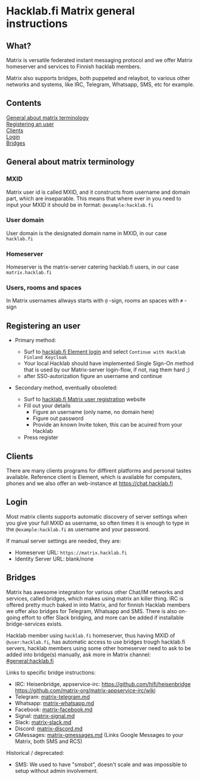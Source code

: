 # Hacklab.fi Matrix general instructions

## What?

Matrix is versatile federated instant messaging protocol and we offer Matrix homeserver and services to Finnish hacklab members. 

Matrix also supports bridges, both puppeted and relaybot, to various other networks and systems, like IRC, Telegram, Whatsapp, SMS, etc for example.

## Contents

[General about matrix terminology](#general-about-matrix-terminology)\
[Registering an user](#registering-an-user)\
[Clients](#clients)\
[Login](#login)\
[Bridges](#bridges)

## General about matrix terminology

### MXID

Matrix user id is called MXID, and it constructs from username and domain part, which are inseparable. This means that where ever in you need to input your MXID it should be in format: `@example:hacklab.fi`

### User domain

User domain is the designated domain name in MXID, in our case `hacklab.fi`

### Homeserver

Homeserver is the matrix-server catering hacklab.fi users, in our case `matrix.hacklab.fi`

### Users, rooms and spaces

In Matrix usernames allways starts with `@` -sign, rooms an spaces with `#` -sign

## Registering an user

- Primary method:
  - Surf to [hacklab.fi Element login](https://chat.hacklab.fi/#/login) and select `Continue with Hacklab Finland Keycloak`
  - Your local Hacklab should have implemented Single Sign-On method that is used by our Matrix-server login-flow, if not, nag them hard ;)
  - after SSO-autorization figure an username and continue
 
- Secondary method, eventually obsoleted:
  - Surf to [hacklab.fi Matrix user registration](https://matrix.hacklab.fi/register) website
  - Fill out your details
    - Figure an username (only name, no domain here)
    - Figure out password
    - Provide an known Invite token, this can be acuired from your Hacklab
  - Press register

## Clients

There are many clients programs for diffirent platforms and personal tastes available. Reference client is Element, which is available for computers, phones and we also offer an web-instance at https://chat.hacklab.fi

## Login

Most matrix clients supports automatic discovery of server settings when you give your full MXID as username, so often times it is enough to type in the `@example:hacklab.fi` as username and your password.

If manual server settings are needed, they are:
- Homeserver URL: `https://matrix.hacklab.fi`
- Identity Server URL: blank/none

## Bridges

Matrix has awesome integration for various other Chat/IM networks and services, called bridges, which makes using matrix an killer thing. IRC is offered pretty much baked in into Matrix, and for finnish Hacklab members we offer also bridges for Telegram, Whatsapp and SMS. There is also on-going effort to offer Slack bridging, and more can be added if installable bridge-services exists.

Hacklab member using `hacklab.fi` homeserver, thus having MXID of `@user:hacklab.fi`, has automatic access to use bridges trough hacklab.fi servers, hacklab members using some other homeserver need to ask to be added into bridge(s) manually, ask more in Matrix channel: [#general:hacklab.fi](https://matrix.to/#/#general:hacklab.fi)

Links to specific bridge instructions:

- IRC: Heisenbridge, appservice-irc: https://github.com/hifi/heisenbridge https://github.com/matrix-org/matrix-appservice-irc/wiki
- Telegram: [matrix-telegram.md](matrix-telegram.md)
- Whatsapp: [matrix-whatsapp.md](matrix-whatsapp.md)
- Facebook: [matrix-facebook.md](matrix-facebook.md)
- Signal: [matrix-signal.md](matrix-signal.md)
- Slack: [matrix-slack.md](matrix-slack.md)
- Discord: [matrix-discord.md](matrix-discord.md)
- GMessages: [matrix-gmessages.md](matrix-gmessages.md) (Links Google Messages to your Matrix, both SMS and RCS)

Historical / deprecated:

- SMS: We used to have "smsbot", doesn't scale and was impossible to setup without admin involvement.
